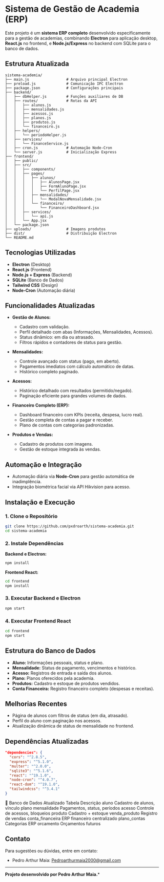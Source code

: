 # Sistema de Gestão de Academia (ERP)

Este projeto é um **sistema ERP completo** desenvolvido especificamente para a gestão de academias, combinando **Electron** para aplicação desktop, **React.js** no frontend, e **Node.js/Express** no backend com SQLite para o banco de dados.

## Estrutura Atualizada

```
sistema-academia/
├── main.js                 # Arquivo principal Electron
├── preload.js              # Comunicação IPC Electron
├── package.json            # Configurações principais
├── backend/
│   ├── dbHelper.js         # Funções auxiliares de DB
│   ├── routes/             # Rotas da API
│   │   ├── alunos.js
│   │   ├── mensalidades.js
│   │   ├── acessos.js
│   │   ├── planos.js
│   │   ├── produtos.js
│   │   └── financeiro.js
│   ├── helpers/
│   │   └── periodoHelper.js
│   ├── services/
│   │   └── FinanceService.js
│   ├── cron.js             # Automação Node-Cron
│   └── server.js           # Inicialização Express
├── frontend/
│   ├── public/
│   ├── src/
│   │   ├── components/
│   │   ├── pages/
│   │   │   ├── alunos/
│   │   │   │   ├── AlunosPage.jsx
│   │   │   │   ├── FormAlunoPage.jsx
│   │   │   │   └── PerfilPage.jsx
│   │   │   ├── mensalidades/
│   │   │   │   └── ModalNovaMensalidade.jsx
│   │   │   └── financeiro/
│   │   │       └── FinanceiroDashboard.jsx
│   │   ├── services/
│   │   │   └── api.js
│   │   └── App.jsx
│   └── package.json
├── uploads/                # Imagens produtos
├── dist/                   # Distribuição Electron
└── README.md
```

## Tecnologias Utilizadas

* **Electron** (Desktop)
* **React.js** (Frontend)
* **Node.js + Express** (Backend)
* **SQLite** (Banco de Dados)
* **Tailwind CSS** (Design)
* **Node-Cron** (Automação diária)

## Funcionalidades Atualizadas

* **Gestão de Alunos:**

  * Cadastro com validação.
  * Perfil detalhado com abas (Informações, Mensalidades, Acessos).
  * Status dinâmico: em dia ou atrasado.
  * Filtros rápidos e contadores de status para gestão.

* **Mensalidades:**

  * Controle avançado com status (pago, em aberto).
  * Pagamentos imediatos com cálculo automático de datas.
  * Histórico completo paginado.

* **Acessos:**

  * Histórico detalhado com resultados (permitido/negado).
  * Paginação eficiente para grandes volumes de dados.

* **Financeiro Completo (ERP):**

  * Dashboard financeiro com KPIs (receita, despesa, lucro real).
  * Gestão completa de contas a pagar e receber.
  * Plano de contas com categorias padronizadas.

* **Produtos e Vendas:**

  * Cadastro de produtos com imagens.
  * Gestão de estoque integrada às vendas.

## Automação e Integração

* Automação diária via **Node-Cron** para gestão automática de inadimplência.
* Integração biométrica facial via API Hikvision para acesso.

## Instalação e Execução

### 1. Clone o Repositório

```bash
git clone https://github.com/pxdroarth/sistema-academia.git
cd sistema-academia
```

### 2. Instale Dependências

**Backend e Electron:**

```bash
npm install
```

**Frontend React:**

```bash
cd frontend
npm install
```

### 3. Executar Backend e Electron

```bash
npm start
```

### 4. Executar Frontend React

```bash
cd frontend
npm start
```

## Estrutura do Banco de Dados

* **Aluno:** Informações pessoais, status e plano.
* **Mensalidade:** Status de pagamento, vencimentos e histórico.
* **Acesso:** Registros de entrada e saída dos alunos.
* **Plano:** Planos oferecidos pela academia.
* **Produtos:** Cadastro e estoque de produtos vendidos.
* **Conta Financeira:** Registro financeiro completo (despesas e receitas).

## Melhorias Recentes

* Página de alunos com filtros de status (em dia, atrasado).
* Perfil do aluno com paginação nos acessos.
* Atualização dinâmica de status de mensalidade no frontend.

## Dependências Atualizadas

```json
"dependencies": {
  "cors": "^2.8.5",
  "express": "^5.1.0",
  "multer": "^2.0.0",
  "sqlite3": "^5.1.6",
  "react": "^19.1.0",
  "node-cron": "^4.0.7",
  "react-dom": "^19.1.0",
  "tailwindcss": "^3.4.1"
}
```
📅 Banco de Dados Atualizado
Tabela	Descrição
aluno	Cadastro de alunos, vínculo plano
mensalidade	Pagamentos, status, períodos
acesso	Controle de acessos, bloqueios
produto	Cadastro + estoque
venda_produto	Registro de vendas
conta_financeira	ERP financeiro centralizado
plano_contas	Categorias ERP
orcamento	Orçamentos futuros

## Contato

Para sugestões ou dúvidas, entre em contato:

* Pedro Arthur Maia: [Pedroarthurmaia2000@gmail.com](mailto:Pedroarthurmaia2000@gmail.com)

---

**Projeto desenvolvido por Pedro Arthur Maia.**\*
